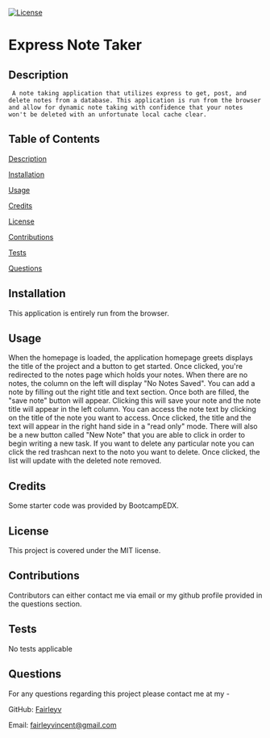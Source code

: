 [![License](https://img.shields.io/badge/License-MIT-yellow.svg)](https://opensource.org/licenses/MIT)

# Express Note Taker 

## Description 

	 A note taking application that utilizes express to get, post, and delete notes from a database. This application is run from the browser and allow for dynamic note taking with confidence that your notes won't be deleted with an unfortunate local cache clear.  

## Table of Contents

  [Description](#description)

  [Installation](#installation)

  [Usage](#usage)

  [Credits](#credits)

  [License](#license)

  [Contributions](#contributions)

  [Tests](#tests)

  [Questions](#questions)
## Installation

This application is entirely run from the browser.  

## Usage 

When the homepage is loaded, the application homepage greets displays the title of the project and a button to get started. Once clicked, you're redirected to the notes page which holds your notes.  When there are no notes, the column on the left will display "No Notes Saved". You can add a note by filling out the right title and text section. Once both are filled, the "save note" button will appear. Clicking this will save your note and the note title will appear in the left column. You can access the note text by clicking on the title of the note you want to access. Once clicked, the title and the text will appear in the right hand side in a "read only" mode. There will also be a new button called "New Note" that you are able to click in order to begin writing a new task. If you want to delete any particular note you can click the red trashcan next to the noto you want to delete. Once clicked, the list will update with the deleted note removed.  

## Credits 

Some starter code was provided by BootcampEDX.  

## License 

This project is covered under the MIT license. 
 
## Contributions 

Contributors can either contact me via email or my github profile provided in the questions section. 

## Tests 

No tests applicable

## Questions 

For any questions regarding this project please contact me at my -

GitHub: [Fairleyv](https://github.com/Fairleyv) 

Email: fairleyvincent@gmail.com
